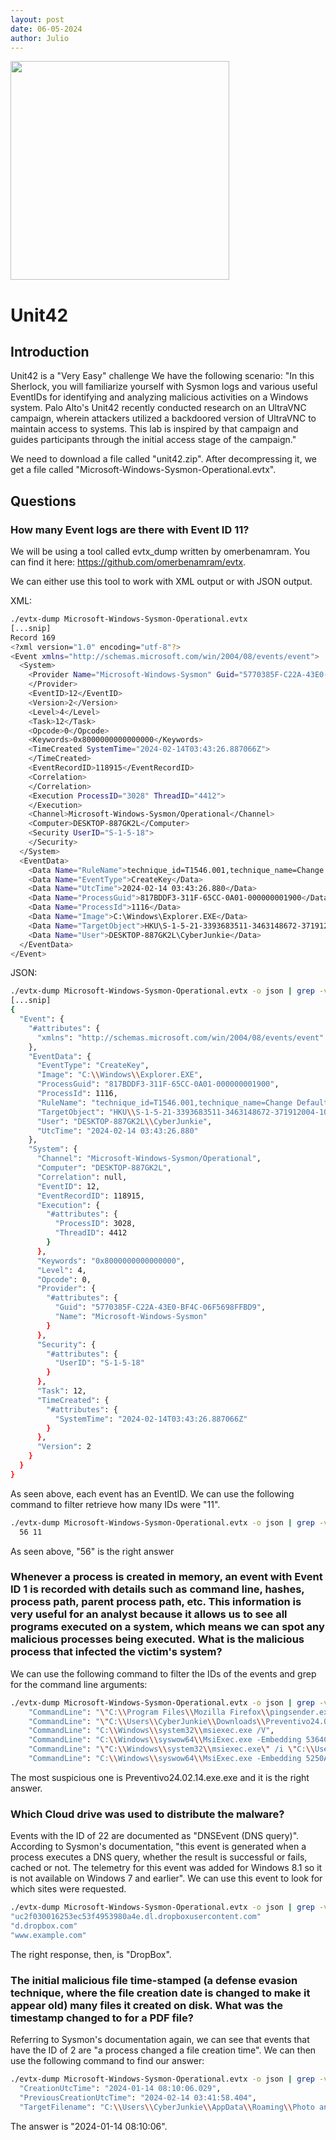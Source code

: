 ```yaml
---
layout: post
date: 06-05-2024
author: Julio
---
```


<div class="center"><img src="https://labs.hackthebox.com/storage/challenges/abd815286ba1007abfbb8415b83ae2cf.png" width="350"></div>

# Unit42

## Introduction

<p>Unit42 is a "Very Easy" challenge We have the following scenario: "In this Sherlock, you will familiarize yourself with Sysmon logs and various useful EventIDs for identifying and analyzing malicious activities on a Windows system. Palo Alto's Unit42 recently conducted research on an UltraVNC campaign, wherein attackers utilized a backdoored version of UltraVNC to maintain access to systems. This lab is inspired by that campaign and guides participants through the initial access stage of the campaign."</p>
<p>We need to download a file called "unit42.zip". After decompressing it, we get a file called "Microsoft-Windows-Sysmon-Operational.evtx".</p>

## Questions

### How many Event logs are there with Event ID 11?

<p>We will be using a tool called <custom-code>evtx_dump</custom-code> written by omerbenamram. You can find it here: <a href="https://github.com/omerbenamram/evtx">https://github.com/omerbenamram/evtx</a>.</p>

<p>We can either use this tool to work with XML output or with JSON output.</p>

<P>XML:</p>

```bash
./evtx-dump Microsoft-Windows-Sysmon-Operational.evtx
[...snip]
Record 169
<?xml version="1.0" encoding="utf-8"?>
<Event xmlns="http://schemas.microsoft.com/win/2004/08/events/event">
  <System>
    <Provider Name="Microsoft-Windows-Sysmon" Guid="5770385F-C22A-43E0-BF4C-06F5698FFBD9">
    </Provider>
    <EventID>12</EventID>
    <Version>2</Version>
    <Level>4</Level>
    <Task>12</Task>
    <Opcode>0</Opcode>
    <Keywords>0x8000000000000000</Keywords>
    <TimeCreated SystemTime="2024-02-14T03:43:26.887066Z">
    </TimeCreated>
    <EventRecordID>118915</EventRecordID>
    <Correlation>
    </Correlation>
    <Execution ProcessID="3028" ThreadID="4412">
    </Execution>
    <Channel>Microsoft-Windows-Sysmon/Operational</Channel>
    <Computer>DESKTOP-887GK2L</Computer>
    <Security UserID="S-1-5-18">
    </Security>
  </System>
  <EventData>
    <Data Name="RuleName">technique_id=T1546.001,technique_name=Change Default File Association</Data>
    <Data Name="EventType">CreateKey</Data>
    <Data Name="UtcTime">2024-02-14 03:43:26.880</Data>
    <Data Name="ProcessGuid">817BDDF3-311F-65CC-0A01-000000001900</Data>
    <Data Name="ProcessId">1116</Data>
    <Data Name="Image">C:\Windows\Explorer.EXE</Data>
    <Data Name="TargetObject">HKU\S-1-5-21-3393683511-3463148672-371912004-1001\Software\Microsoft\Windows\CurrentVersion\Explorer\FileExts\.evtx</Data>
    <Data Name="User">DESKTOP-887GK2L\CyberJunkie</Data>
  </EventData>
</Event>
```

JSON:

```bash
./evtx-dump Microsoft-Windows-Sysmon-Operational.evtx -o json | grep -v "Record 1*" | jq
[...snip]
{
  "Event": {
    "#attributes": {
      "xmlns": "http://schemas.microsoft.com/win/2004/08/events/event"
    },
    "EventData": {
      "EventType": "CreateKey",
      "Image": "C:\\Windows\\Explorer.EXE",
      "ProcessGuid": "817BDDF3-311F-65CC-0A01-000000001900",
      "ProcessId": 1116,
      "RuleName": "technique_id=T1546.001,technique_name=Change Default File Association",
      "TargetObject": "HKU\\S-1-5-21-3393683511-3463148672-371912004-1001\\Software\\Microsoft\\Windows\\CurrentVersion\\Explorer\\FileExts\\.evtx",
      "User": "DESKTOP-887GK2L\\CyberJunkie",
      "UtcTime": "2024-02-14 03:43:26.880"
    },
    "System": {
      "Channel": "Microsoft-Windows-Sysmon/Operational",
      "Computer": "DESKTOP-887GK2L",
      "Correlation": null,
      "EventID": 12,
      "EventRecordID": 118915,
      "Execution": {
        "#attributes": {
          "ProcessID": 3028,
          "ThreadID": 4412
        }
      },
      "Keywords": "0x8000000000000000",
      "Level": 4,
      "Opcode": 0,
      "Provider": {
        "#attributes": {
          "Guid": "5770385F-C22A-43E0-BF4C-06F5698FFBD9",
          "Name": "Microsoft-Windows-Sysmon"
        }
      },
      "Security": {
        "#attributes": {
          "UserID": "S-1-5-18"
        }
      },
      "Task": 12,
      "TimeCreated": {
        "#attributes": {
          "SystemTime": "2024-02-14T03:43:26.887066Z"
        }
      },
      "Version": 2
    }
  }
}
```

<p>As seen above, each event has an <custom-code>EventID</custom-code>. We can use the following command to filter retrieve how many IDs were "11".</p>

```bash
./evtx-dump Microsoft-Windows-Sysmon-Operational.evtx -o json | grep -v "Record 1*" | jq .Event.System.EventID | grep 11 | uniq -c
  56 11
```

<p>As seen above, "56" is the right answer</p>

### Whenever a process is created in memory, an event with Event ID 1 is recorded with details such as command line, hashes, process path, parent process path, etc. This information is very useful for an analyst because it allows us to see all programs executed on a system, which means we can spot any malicious processes being executed. What is the malicious process that infected the victim's system?

<p>We can use the following command to filter the IDs of the events and grep for the command line arguments:</p>

```bash
./evtx-dump Microsoft-Windows-Sysmon-Operational.evtx -o json | grep -v "Record 1*" | jq '.[] | select(.System.EventID == 1)' | egrep '"CommandLine"'
    "CommandLine": "\"C:\\Program Files\\Mozilla Firefox\\pingsender.exe\" https://incoming.telemetry.mozilla.org/submit/telemetry/cb88145b-129d-471c-b605-4fdf09fec680/event/Firefox/122.0.1/release/20240205133611?v=4 C:\\Users\\CyberJunkie\\AppData\\Roaming\\Mozilla\\Firefox\\Profiles\\avsa4d81.default-release\\saved-telemetry-pings\\cb88145b-129d-471c-b605-4fdf09fec680 https://incoming.telemetry.mozilla.org/submit/telemetry/6fcd92a2-cc60-4df6-b6fb-66356dd011c1/main/Firefox/122.0.1/release/20240205133611?v=4 C:\\Users\\CyberJunkie\\AppData\\Roaming\\Mozilla\\Firefox\\Profiles\\avsa4d81.default-release\\saved-telemetry-pings\\6fcd92a2-cc60-4df6-b6fb-66356dd011c1",
    "CommandLine": "\"C:\\Users\\CyberJunkie\\Downloads\\Preventivo24.02.14.exe.exe\" ",
    "CommandLine": "C:\\Windows\\system32\\msiexec.exe /V",
    "CommandLine": "C:\\Windows\\syswow64\\MsiExec.exe -Embedding 5364C761FA9A55D636271A1CE8A6742D C",
    "CommandLine": "\"C:\\Windows\\system32\\msiexec.exe\" /i \"C:\\Users\\CyberJunkie\\AppData\\Roaming\\Photo and Fax Vn\\Photo and vn 1.1.2\\install\\F97891C\\main1.msi\" AI_SETUPEXEPATH=C:\\Users\\CyberJunkie\\Downloads\\Preventivo24.02.14.exe.exe SETUPEXEDIR=C:\\Users\\CyberJunkie\\Downloads\\ EXE_CMD_LINE=\"/exenoupdates  /forcecleanup  /wintime 1707880560  \" AI_EUIMSI=\"\"",
    "CommandLine": "C:\\Windows\\syswow64\\MsiExec.exe -Embedding 5250A3DB12224F77D2A18B4EB99AC5EB",
```

<p>The most suspicious one is <custom-code>Preventivo24.02.14.exe.exe</custom-code> and it is the right answer.</p>

### Which Cloud drive was used to distribute the malware?

<p>Events with the ID of 22 are documented as "DNSEvent (DNS query)". According to Sysmon's documentation, "this event is generated when a process executes a DNS query, whether the result is successful or fails, cached or not. The telemetry for this event was added for Windows 8.1 so it is not available on Windows 7 and earlier". We can use this event to look for which sites were requested.</p>

```bash
./evtx-dump Microsoft-Windows-Sysmon-Operational.evtx -o json | grep -v "Record 1*" | jq '.[] | select(.System.EventID == 22) | .EventData.QueryName'
"uc2f030016253ec53f4953980a4e.dl.dropboxusercontent.com"
"d.dropbox.com"
"www.example.com"
```

<p>The right response, then, is "DropBox".</p>

### The initial malicious file time-stamped (a defense evasion technique, where the file creation date is changed to make it appear old) many files it created on disk. What was the timestamp changed to for a PDF file?

<p>Referring to Sysmon's documentation again, we can see that events that have the ID of 2 are "a process changed a file creation time". We can then use the following command to find our answer:</p>

```bash
./evtx-dump Microsoft-Windows-Sysmon-Operational.evtx -o json | grep -v "Record 1*" | jq '.[] | select(.System.EventID == 2) | .EventData' | egrep "CreationUtcTime|TargetFilename"  | grep pdf -B2
  "CreationUtcTime": "2024-01-14 08:10:06.029",
  "PreviousCreationUtcTime": "2024-02-14 03:41:58.404",
  "TargetFilename": "C:\\Users\\CyberJunkie\\AppData\\Roaming\\Photo and Fax Vn\\Photo and vn 1.1.2\\install\\F97891C\\TempFolder\\~.pdf"
```

The answer is "2024-01-14 08:10:06".
